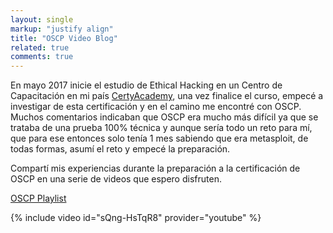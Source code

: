 ```yaml
---
layout: single
markup: "justify align"
title: "OSCP Video Blog" 
related: true
comments: true
---
```

En mayo 2017 inicie el estudio de Ethical Hacking en un Centro de Capacitación en mi país [CertyAcademy](http://certyacademy.com), una vez finalice el curso, empecé a investigar de esta certificación y en el camino me encontré con OSCP. Muchos comentarios indicaban que OSCP era mucho más difícil ya que se trataba de una prueba 100% técnica y aunque sería todo un reto para mí, que para ese entonces solo tenía 1 mes sabiendo que era metasploit, de todas formas, asumí el reto y empecé la preparación.

Compartí mis experiencias durante la preparación a la certificación de OSCP en una serie de videos que espero disfruten.

[OSCP Playlist]( https://www.youtube.com/watch?v=sQng-HsTqR8&list=PLXm1FM6zsxpAlD2JqaXd3v70StrTYGSQq)

{% include video id="sQng-HsTqR8" provider="youtube" %}

